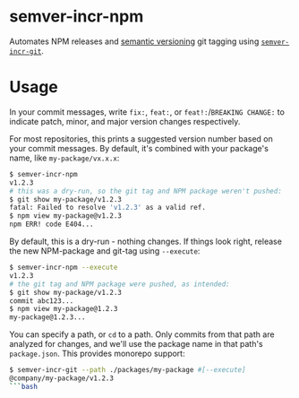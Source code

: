 # semver-incr-npm

Automates NPM releases and [semantic versioning](https://semver.org/) git tagging using [`semver-incr-git`](https://github.com/erosson/semver-incr-git).

# Usage

In your commit messages, write `fix:`, `feat:`, or `feat!:`/`BREAKING CHANGE:` to indicate patch, minor, and major version changes respectively.

For most repositories, this prints a suggested version number based on your commit messages. By default, it's combined with your package's name, like `my-package/vx.x.x`:

```bash
$ semver-incr-npm
v1.2.3
# this was a dry-run, so the git tag and NPM package weren't pushed:
$ git show my-package/v1.2.3
fatal: Failed to resolve 'v1.2.3' as a valid ref.
$ npm view my-package@v1.2.3
npm ERR! code E404...
```

By default, this is a dry-run - nothing changes. If things look right, release the new NPM-package and git-tag using `--execute`:

```bash
$ semver-incr-npm --execute
v1.2.3
# the git tag and NPM package were pushed, as intended:
$ git show my-package/v1.2.3
commit abc123...
$ npm view my-package@1.2.3
my-package@1.2.3...
```

You can specify a path, or `cd` to a path. Only commits from that path are analyzed for changes, and we'll use the package name in that path's `package.json`. This provides monorepo support:

```bash
$ semver-incr-git --path ./packages/my-package #[--execute]
@company/my-package/v1.2.3
```bash